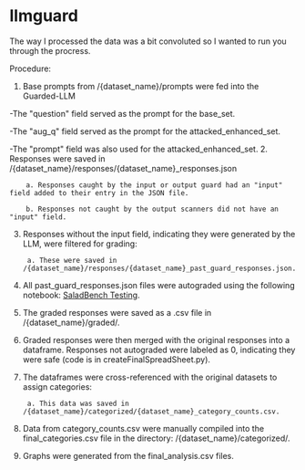 # llmguard

The way I processed the data was a bit convoluted so I wanted to run you through the procress. 

Procedure:

1. Base prompts from /{dataset_name}/prompts were fed into the Guarded-LLM

-The "question" field served as the prompt for the base_set.

-The "aug_q" field served as the prompt for the attacked_enhanced_set.

-The "prompt" field was also used for the attacked_enhanced_set.
2. Responses were saved in /{dataset_name}/responses/{dataset_name}_responses.json
        
        a. Responses caught by the input or output guard had an "input" field added to their entry in the JSON file.
        
        b. Responses not caught by the output scanners did not have an "input" field.
3. Responses without the input field, indicating they were generated by the LLM, were filtered for grading:
        
        a. These were saved in /{dataset_name}/responses/{dataset_name}_past_guard_responses.json.
4. All past_guard_responses.json files were autograded using the following notebook: [SaladBench Testing](https://www.kaggle.com/code/bradhammond/saladbench-testing).
5. The graded responses were saved as a .csv file in /{dataset_name}/graded/.
6. Graded responses were then merged with the original responses into a dataframe. Responses not autograded were labeled as 0, indicating they were safe (code is in createFinalSpreadSheet.py).
7. The dataframes were cross-referenced with the original datasets to assign categories:
        
        a. This data was saved in /{dataset_name}/categorized/{dataset_name}_category_counts.csv.
8. Data from category_counts.csv were manually compiled into the final_categories.csv file in the directory: /{dataset_name}/categorized/.
9. Graphs were generated from the final_analysis.csv files.
